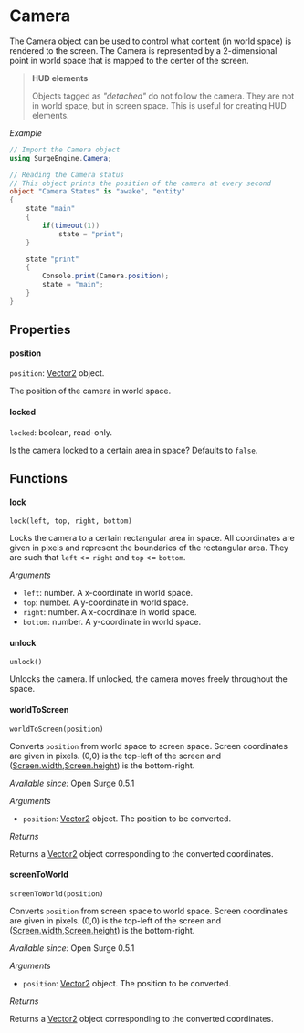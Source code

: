 Camera
======

The Camera object can be used to control what content (in world space) is rendered to the screen. The Camera is represented by a 2-dimensional point in world space that is mapped to the center of the screen.

> **HUD elements**
>
> Objects tagged as *"detached"* do not follow the camera. They are not in world space, but in screen space. This is useful for creating HUD elements.

*Example*

```cs
// Import the Camera object
using SurgeEngine.Camera;

// Reading the Camera status
// This object prints the position of the camera at every second
object "Camera Status" is "awake", "entity"
{
    state "main"
    {
        if(timeout(1))
            state = "print";
    }

    state "print"
    {
        Console.print(Camera.position);
        state = "main";
    }
}
```

Properties
----------

#### position

`position`: [Vector2](/engine/vector2) object.

The position of the camera in world space.

#### locked

`locked`: boolean, read-only.

Is the camera locked to a certain area in space? Defaults to `false`.

Functions
---------

#### lock

`lock(left, top, right, bottom)`

Locks the camera to a certain rectangular area in space. All coordinates are given in pixels and represent the boundaries of the rectangular area. They are such that `left` <= `right` and `top` <= `bottom`.

*Arguments*

* `left`: number. A x-coordinate in world space.
* `top`: number. A y-coordinate in world space.
* `right`: number. A x-coordinate in world space.
* `bottom`: number. A y-coordinate in world space.

#### unlock

`unlock()`

Unlocks the camera. If unlocked, the camera moves freely throughout the space.

#### worldToScreen

`worldToScreen(position)`

Converts `position` from world space to screen space. Screen coordinates are given in pixels. (0,0) is the top-left of the screen and ([Screen.width](/engine/screen#width),[Screen.height](/engine/screen#height)) is the bottom-right.

*Available since:* Open Surge 0.5.1

*Arguments*

* `position`: [Vector2](/engine/vector2) object. The position to be converted.

*Returns*

Returns a [Vector2](/engine/vector2) object corresponding to the converted coordinates.

#### screenToWorld

`screenToWorld(position)`

Converts `position` from screen space to world space. Screen coordinates are given in pixels. (0,0) is the top-left of the screen and ([Screen.width](/engine/screen#width),[Screen.height](/engine/screen#height)) is the bottom-right.

*Available since:* Open Surge 0.5.1

*Arguments*

* `position`: [Vector2](/engine/vector2) object. The position to be converted.

*Returns*

Returns a [Vector2](/engine/vector2) object corresponding to the converted coordinates.